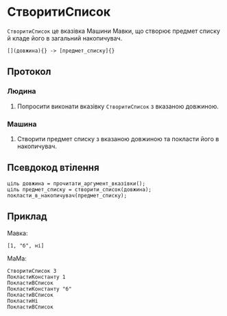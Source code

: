 # СтворитиСписок

`СтворитиСписок` <keyword>це</keyword> вказівка <subject>Машини Мавки</subject>, що створює предмет списку й кладе його в загальний накопичувач.

```
[](довжина){} -> [предмет_списку]{}
```

## Протокол

### Людина

1. Попросити виконати вказівку `СтворитиСписок` з вказаною довжиною.

### Машина

1. Створити предмет списку з вказаною довжиною та покласти його в накопичувач.

## Псевдокод втілення

```ціль
ціль довжина = прочитати_аргумент_вказівки();
ціль предмет_списку = створити_список(довжина);
покласти_в_накопичувач(предмет_списку);
```

## Приклад

<subject>Мавка</subject>:

```мавка
[1, "б", ні]
```

<subject>МаМа</subject>:

```мама
СтворитиСписок 3
ПокластиКонстанту 1
ПокластиВСписок
ПокластиКонстанту "б"
ПокластиВСписок
ПокластиНі
ПокластиВСписок
```